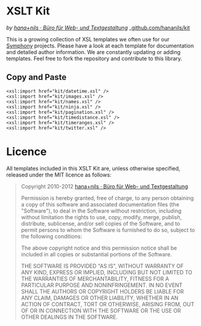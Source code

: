 # XSLT Kit

_by [hana+nils · Büro für Web- und Textgestaltung](http://hananils.de)_
_[github.com/hananils/kit](https://github.com/hananils/kit)

This is a growing collection of XSL templates we often use for our [Symphony](http://getsymphony.com) projects. Please have a look at each template for documentation and detailed author information. We are constantly updating or adding templates. Feel free to fork the repository and contribute to this library.

## Copy and Paste

	<xsl:import href="kit/datetime.xsl" />
	<xsl:import href="kit/images.xsl" />
	<xsl:import href="kit/names.xsl" />
	<xsl:import href="kit/ninja.xsl" />
	<xsl:import href="kit/pagination.xsl" />
	<xsl:import href="kit/timedistance.xsl" />
	<xsl:import href="kit/timeranges.xsl" />
	<xsl:import href="kit/twitter.xsl" />
	
# Licence

All templates included in this XSLT Kit are, unless otherwise specified, released under the MIT licence as follows:

> Copyright 2010-2012 [hana+nils · Büro für Web- und Textgestaltung](http://hananils.de)
> 
> Permission is hereby granted, free of charge, to any person obtaining a copy of this software and associated documentation files (the "Software"), to deal in the Software without restriction, including without limitation the rights to use, copy, modify, merge, publish, distribute, sublicense, and/or sell copies of the Software, and to permit persons to whom the Software is furnished to do so, subject to the following conditions:
>
> The above copyright notice and this permission notice shall be included in
all copies or substantial portions of the Software.
>
> THE SOFTWARE IS PROVIDED "AS IS", WITHOUT WARRANTY OF ANY KIND, EXPRESS OR IMPLIED, INCLUDING BUT NOT LIMITED TO THE WARRANTIES OF MERCHANTABILITY, FITNESS FOR A PARTICULAR PURPOSE AND NONINFRINGEMENT. IN NO EVENT SHALL THE AUTHORS OR COPYRIGHT HOLDERS BE LIABLE FOR ANY CLAIM, DAMAGES OR OTHER LIABILITY, WHETHER IN AN ACTION OF CONTRACT, TORT OR OTHERWISE, ARISING FROM, OUT OF OR IN CONNECTION WITH THE SOFTWARE OR THE USE OR OTHER DEALINGS IN THE SOFTWARE.
